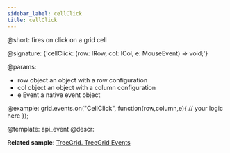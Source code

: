 ```yaml
---
sidebar_label: cellClick
title: cellClick
---          
```


@short: fires on click on a grid cell

@signature: {'cellClick: (row: IRow, col: ICol, e: MouseEvent) => void;'}

@params:
- row			object		an object with a row configuration
- col		object		an object with a column configuration
- e				Event		a native event object

@example:
grid.events.on("CellClick", function(row,column,e){
     // your logic here
});

@template: api_event
@descr:

**Related sample**: [TreeGrid. TreeGrid Events](https://snippet.dhtmlx.com/sgwnxshe)
